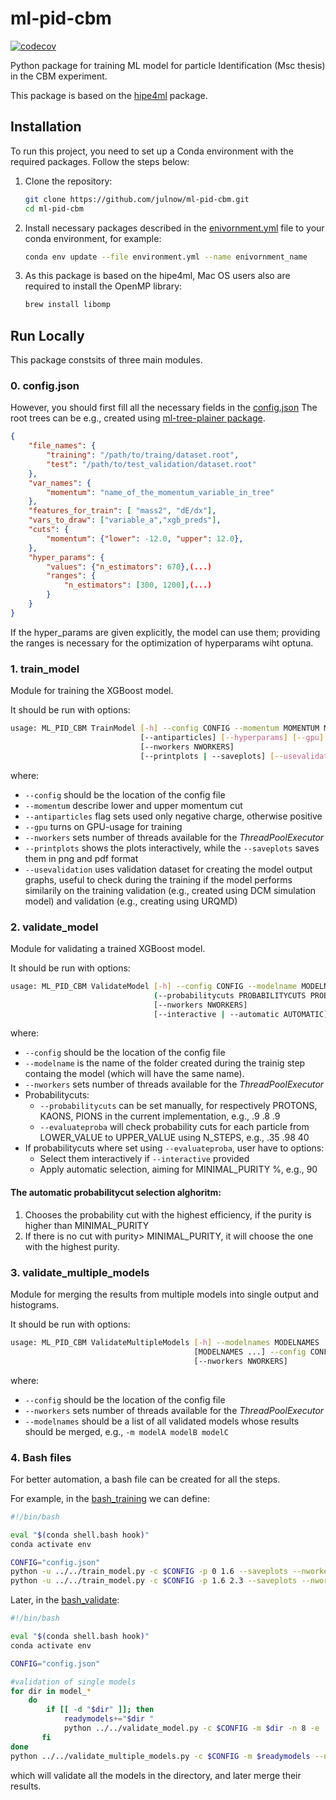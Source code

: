 
# ml-pid-cbm


 [![codecov](https://codecov.io/gh/julnow/ml-pid-cbm/branch/main/graph/badge.svg)](https://codecov.io/gh/julnow/ml-pid-cbm)


Python package for training ML model for particle Identification (Msc thesis) in the CBM experiment.

This package is based on the [hipe4ml](https://hipe4ml.github.io) package.



## Installation

To run this project, you need to set up a Conda environment with the required packages. Follow the steps below:

1. Clone the repository:

   ```bash
   git clone https://github.com/julnow/ml-pid-cbm.git
   cd ml-pid-cbm
   ```
2. Install necessary packages described in the [enivornment.yml](../main/environment.yml) file to your conda environment, for example:
    ```bash
    conda env update --file environment.yml --name enivornment_name
    ```
3. As this package is based on the hipe4ml, Mac OS users also are required to install the OpenMP library:
    ```bash
    brew install libomp
    ```

## Run Locally

This package constsits of three main modules.

### 0. config.json
However, you should first  fill all the necessary fields in the [config.json](../main/ml_pid_cbm/config.json)
The root trees can be e.g., created using [ml-tree-plainer package](https://github.com/julnow/ml-tree-plainer).

```json
{
    "file_names": {
        "training": "/path/to/traing/dataset.root",
        "test": "/path/to/test_validation/dataset.root"
    },
    "var_names": {
        "momentum": "name_of_the_momentum_variable_in_tree"
    },
    "features_for_train": [ "mass2", "dE/dx"],
    "vars_to_draw": ["variable_a","xgb_preds"],
    "cuts": {
        "momentum": {"lower": -12.0, "upper": 12.0},
    },
    "hyper_params": {
        "values": {"n_estimators": 670},(...)
        "ranges": {
            "n_estimators": [300, 1200],(...)
        }
    }
}
```
If the hyper_params are given explicitly, the model can use them; providing the ranges is necessary for the optimization of hyperparams wiht optuna.
### 1.  train_model 
Module for training the XGBoost model.

It should be run with options:

```bash
usage: ML_PID_CBM TrainModel [-h] --config CONFIG --momentum MOMENTUM MOMENTUM
                             [--antiparticles] [--hyperparams] [--gpu]
                             [--nworkers NWORKERS]
                             [--printplots | --saveplots] [--usevalidation]
```
where:
* `--config` should be the location of the config file
* `--momentum` describe lower and upper momentum cut
* `--antiparticles` flag sets used only  negative charge, otherwise positive
* `--gpu` turns on GPU-usage for training
* `--nworkers` sets number of threads available for the _ThreadPoolExecutor_
* `--printplots` shows the plots interactively, while the `--saveplots` saves them in png and pdf format
* `--usevalidation` uses validation dataset for creating the model output graphs, useful to check during the training if the model performs similarily on the training validation (e.g., created using DCM simulation model) and validation (e.g., creating using URQMD)

### 2.  validate_model
Module for validating a trained XGBoost model.

It should be run with options:

```bash
usage: ML_PID_CBM ValidateModel [-h] --config CONFIG --modelname MODELNAME
                                (--probabilitycuts PROBABILITYCUTS PROBABILITYCUTS PROBABILITYCUTS | --evaluateproba EVALUATEPROBA EVALUATEPROBA EVALUATEPROBA)
                                [--nworkers NWORKERS]
                                [--interactive | --automatic AUTOMATIC]
```
where:
* `--config` should be the location of the config file
* `--modelname` is the name of the folder created during the trainig step containg the model (which will have the same name).
* `--nworkers` sets number of threads available for the _ThreadPoolExecutor_
* Probabilitycuts:
  * `--probabilitycuts` can be set manually, for respectively PROTONS, KAONS, PIONS in the current implementation, e.g., .9 .8 .9
  * `--evaluateproba` will check probability cuts for each particle from LOWER_VALUE to UPPER_VALUE using N_STEPS, e.g., .35 .98 40
* If probabilitycuts where set using `--evaluateproba`, user have to options:
    * Select them interactively if `--interactive` provided
    * Apply automatic selection, aiming for MINIMAL_PURITY %, e.g., 90

#### The automatic probabilitycut selection alghoritm:
  1. Chooses the probability cut with the highest efficiency, if the purity is higher than MINIMAL_PURITY
  2. If there is no cut with purity> MINIMAL_PURITY, it will choose the one with the highest purity. 

### 3.  validate_multiple_models
Module for merging the results from multiple models into single output and histograms.

It should be run with options:
```bash
usage: ML_PID_CBM ValidateMultipleModels [-h] --modelnames MODELNAMES
                                         [MODELNAMES ...] --config CONFIG
                                         [--nworkers NWORKERS]
```
where:
* `--config` should be the location of the config file
* `--nworkers` sets number of threads available for the _ThreadPoolExecutor_
* `--modelnames` should be a list of all validated models whose results should be merged, e.g., `-m modelA modelB modelC`


### 4. Bash files
For better automation, a bash file can be created for all the steps.

For example, in the [bash_training](../main/ml_pid_cbm/bash/bash_train.sh) we can define:

```bash
#!/bin/bash

eval "$(conda shell.bash hook)"
conda activate env

CONFIG="config.json"
python -u ../../train_model.py -c $CONFIG -p 0 1.6 --saveplots --nworkers 8 --usevalidation  | tee train_bin_0.txt
python -u ../../train_model.py -c $CONFIG -p 1.6 2.3 --saveplots --nworkers 8 --usevalidation  | tee train_bin_1.txt

```
Later, in the [bash_validate](../main/ml_pid_cbm/bash/bash_validate.sh):

```bash
#!/bin/bash

eval "$(conda shell.bash hook)"
conda activate env

CONFIG="config.json"

#validation of single models
for dir in model_*
    do
        if [[ -d "$dir" ]]; then
            readymodels+="$dir "
            python ../../validate_model.py -c $CONFIG -m $dir -n 8 -e .4 .95 40 -a 90
       fi
done
python ../../validate_multiple_models.py -c $CONFIG -m $readymodels --nworkers 4
```
which will validate all the models in the directory, and later merge their results.

